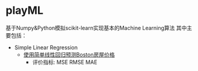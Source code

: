 # playML
基于Numpy&Python模拟scikit-learn实现基本的Machine Learning算法
其中主要包括：
- Simple Linear Regression
  - [使用简单线性回归预测Boston房屋价格](https://github.com/jeremybaby/playML/blob/master/02_linear_regression/03_measure_and_predict_Boston_house_data.ipynb)
    - 评价指标: MSE RMSE MAE